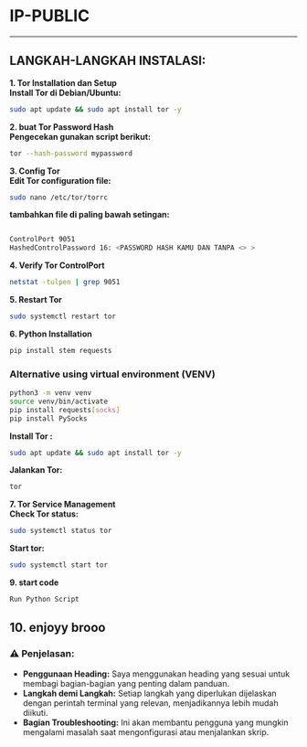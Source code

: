 # IP-PUBLIC

---
## LANGKAH-LANGKAH INSTALASI:
**1. Tor Installation dan Setup**
<br>
**Install Tor di Debian/Ubuntu:**
```bash
sudo apt update && sudo apt install tor -y
```
**2. buat Tor Password Hash**
<br>
**Pengecekan gunakan script berikut:**

```bash
tor --hash-password mypassword
```

**3. Config Tor**
<br>
**Edit Tor configuration file:**

```bash
sudo nano /etc/tor/torrc
```
**tambahkan file di paling bawah setingan:** 
```bash

ControlPort 9051 
HashedControlPassword 16: <PASSWORD HASH KAMU DAN TANPA <> >
```

**4. Verify Tor ControlPort**

```bash
netstat -tulpen | grep 9051
```

**5. Restart Tor**

```bash
sudo systemctl restart tor
```

**6. Python Installation**

```bash
pip install stem requests
```

### **Alternative** using virtual environment (VENV)

```bash
python3 -m venv venv 
source venv/bin/activate
pip install requests[socks]
pip install PySocks
```
**Install Tor :**
```bash
sudo apt update && sudo apt install tor -y
```
**Jalankan Tor:**
```bash
tor
```


**7. Tor Service Management**
<br>
**Check Tor status:**
```bash
sudo systemctl status tor
```
**Start tor:**
```bash
sudo systemctl start tor
```

**9. start code**
```bash
Run Python Script
```

**10. enjoyy brooo**
---


### ⚠️ Penjelasan:
- **Penggunaan Heading:** Saya menggunakan heading yang sesuai untuk membagi bagian-bagian yang penting dalam panduan.
- **Langkah demi Langkah:** Setiap langkah yang diperlukan dijelaskan dengan perintah terminal yang relevan, menjadikannya lebih mudah diikuti.
- **Bagian Troubleshooting:** Ini akan membantu pengguna yang mungkin mengalami masalah saat mengonfigurasi atau menjalankan skrip.
